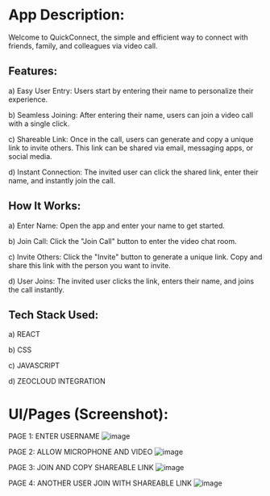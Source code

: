 # App Description:

Welcome to QuickConnect, the simple and efficient way to connect with friends, family, and colleagues via video call.

## Features:

a) Easy User Entry:
Users start by entering their name to personalize their experience.

b) Seamless Joining:
After entering their name, users can join a video call with a single click.

c) Shareable Link:
Once in the call, users can generate and copy a unique link to invite others.
This link can be shared via email, messaging apps, or social media.

d) Instant Connection:
The invited user can click the shared link, enter their name, and instantly join the call.


## How It Works:

a) Enter Name:
Open the app and enter your name to get started.

b) Join Call:
Click the "Join Call" button to enter the video chat room.

c) Invite Others:
Click the "Invite" button to generate a unique link.
Copy and share this link with the person you want to invite.

d) User Joins:
The invited user clicks the link, enters their name, and joins the call instantly.

## Tech Stack Used: 

a) REACT

b) CSS

c) JAVASCRIPT 

d) ZEOCLOUD INTEGRATION

# UI/Pages (Screenshot):

PAGE 1: ENTER USERNAME
![image](https://github.com/harshitjoshi22/VideoCallApp/assets/170124286/e7aa14de-3a35-4d06-8f29-d818f9c45fb4)

PAGE 2: ALLOW MICROPHONE AND VIDEO
![image](https://github.com/harshitjoshi22/VideoCallApp/assets/170124286/57875a97-9a69-476d-8842-cfe529db2e17)

PAGE 3: JOIN AND COPY SHAREABLE LINK
![image](https://github.com/harshitjoshi22/VideoCallApp/assets/170124286/733bb846-17e3-484c-8f8f-5f307b9d72df)

PAGE 4: ANOTHER USER JOIN WITH SHAREABLE LINK
![image](https://github.com/harshitjoshi22/VideoCallApp/assets/170124286/0dfd6dea-3fdc-405d-9acf-ab4902d3ce5b)






